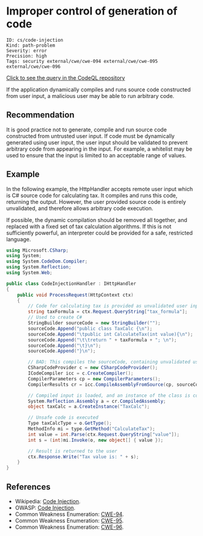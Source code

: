 # Improper control of generation of code

```
ID: cs/code-injection
Kind: path-problem
Severity: error
Precision: high
Tags: security external/cwe/cwe-094 external/cwe/cwe-095 external/cwe/cwe-096

```
[Click to see the query in the CodeQL repository](https://github.com/github/codeql/tree/main/csharp/ql/src/Security%20Features/CWE-094/CodeInjection.ql)

If the application dynamically compiles and runs source code constructed from user input, a malicious user may be able to run arbitrary code.


## Recommendation
It is good practice not to generate, compile and run source code constructed from untrusted user input. If code must be dynamically generated using user input, the user input should be validated to prevent arbitrary code from appearing in the input. For example, a whitelist may be used to ensure that the input is limited to an acceptable range of values.


## Example
In the following example, the HttpHandler accepts remote user input which is C# source code for calculating tax. It compiles and runs this code, returning the output. However, the user provided source code is entirely unvalidated, and therefore allows arbitrary code execution.

If possible, the dynamic compilation should be removed all together, and replaced with a fixed set of tax calculation algorithms. If this is not sufficiently powerful, an interpreter could be provided for a safe, restricted language.


```csharp
using Microsoft.CSharp;
using System;
using System.CodeDom.Compiler;
using System.Reflection;
using System.Web;

public class CodeInjectionHandler : IHttpHandler
{
    public void ProcessRequest(HttpContext ctx)
    {
        // Code for calculating tax is provided as unvalidated user input
        string taxFormula = ctx.Request.QueryString["tax_formula"];
        // Used to create C#
        StringBuilder sourceCode = new StringBuilder("");
        sourceCode.Append("public class TaxCalc {\n");
        sourceCode.Append("\tpublic int CalculateTax(int value){\n");
        sourceCode.Append("\t\treturn " + taxFormula + "; \n");
        sourceCode.Append("\t}\n");
        sourceCode.Append("}\n");

        // BAD: This compiles the sourceCode, containing unvalidated user input
        CSharpCodeProvider c = new CSharpCodeProvider();
        ICodeCompiler icc = c.CreateCompiler();
        CompilerParameters cp = new CompilerParameters();
        CompilerResults cr = icc.CompileAssemblyFromSource(cp, sourceCode.ToString());

        // Compiled input is loaded, and an instance of the class is constructed
        System.Reflection.Assembly a = cr.CompiledAssembly;
        object taxCalc = a.CreateInstance("TaxCalc");

        // Unsafe code is executed
        Type taxCalcType = o.GetType();
        MethodInfo mi = type.GetMethod("CalculateTax");
        int value = int.Parse(ctx.Request.QueryString["value"]);
        int s = (int)mi.Invoke(o, new object[] { value });

        // Result is returned to the user
        ctx.Response.Write("Tax value is: " + s);
    }
}

```

## References
* Wikipedia: [Code Injection](https://en.wikipedia.org/wiki/Code_injection).
* OWASP: [Code Injection](https://www.owasp.org/index.php/Code_Injection).
* Common Weakness Enumeration: [CWE-94](https://cwe.mitre.org/data/definitions/94.html).
* Common Weakness Enumeration: [CWE-95](https://cwe.mitre.org/data/definitions/95.html).
* Common Weakness Enumeration: [CWE-96](https://cwe.mitre.org/data/definitions/96.html).